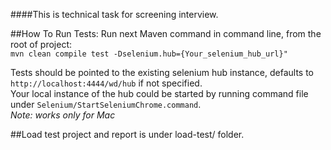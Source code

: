 ####This is technical task for screening interview.

##How To Run Tests:
Run next Maven command in command line, from the root of project:  
`mvn clean compile test -Dselenium.hub={Your_selenium_hub_url}"`

Tests should be pointed to the existing selenium hub instance, defaults to `http://localhost:4444/wd/hub` if not specified.<br/>
Your local instance of the hub could be started by running command file under `Selenium/StartSeleniumChrome.command`. <br />
*Note: works only for Mac* 


##Load test project and report is under load-test/ folder.
